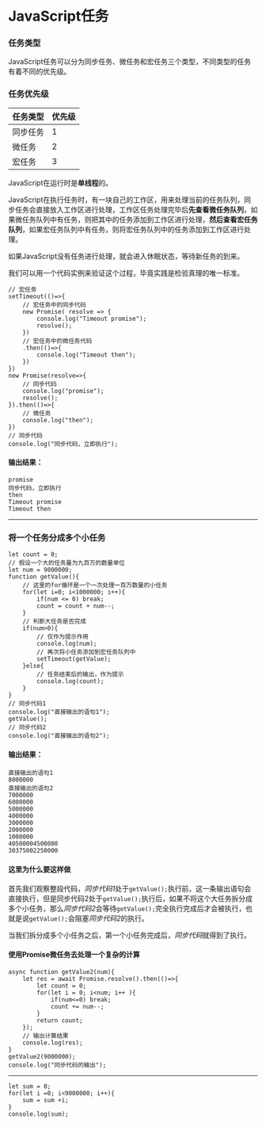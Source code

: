 # JavaScript任务

### 任务类型
JavaScript任务可以分为同步任务、微任务和宏任务三个类型，不同类型的任务有着不同的优先级。

### 任务优先级

|任务类型|优先级|
|--|--|
|同步任务|1|
|微任务|2|
|宏任务|3|

JavaScript在运行时是**单线程**的。

JavaScript在执行任务时，有一块自己的工作区，用来处理当前的任务队列，同步任务会直接放入工作区进行处理，工作区任务处理完毕后**先查看微任务队列**，如果微任务队列中有任务，则把其中的任务添加到工作区进行处理，**然后查看宏任务队列**，如果宏任务队列中有任务，则将宏任务队列中的任务添加到工作区进行处理。

如果JavaScript没有任务进行处理，就会进入休眠状态，等待新任务的到来。

我们可以用一个代码实例来验证这个过程，毕竟实践是检验真理的唯一标准。

    // 宏任务
    setTimeout(()=>{
        // 宏任务中的同步代码
        new Promise( resolve => {
            console.log("Timeout promise");
            resolve();
        })
        // 宏任务中的微任务代码
        .then(()=>{
            console.log("Timeout then");
        })
    })
    new Promise(resolve=>{
        // 同步代码
        console.log("promise");
        resolve();
    }).then(()=>{
        // 微任务
        console.log("then");
    })
    // 同步代码
    console.log("同步代码，立即执行");

#### 输出结果：

    promise
    同步代码，立即执行
    then
    Timeout promise
    Timeout then
<hr/>

### 将一个任务分成多个小任务
    let count = 0;
    // 假设一个大的任务量为九百万的数量单位
    let num = 9000000;
    function getValue(){
        // 这里的for循环是一个一次处理一百万数量的小任务
        for(let i=0; i<1000000; i++){
            if(num <= 0) break;
            count = count + num--;
        }
        // 判断大任务是否完成
        if(num>0){
            // 仅作为提示作用
            console.log(num);
            // 再次将小任务添加到宏任务队列中
            setTimeout(getValue);
        }else{
            // 任务结束后的输出，作为提示
            console.log(count);
        }
    }
    // 同步代码1
    console.log("直接输出的语句1");
    getValue();
    // 同步代码2
    console.log("直接输出的语句2");


#### 输出结果：
    直接输出的语句1
    8000000
    直接输出的语句2
    7000000
    6000000
    5000000
    4000000
    3000000
    2000000
    1000000
    40500004500000
    30375002250000


#### 这里为什么要这样做
首先我们观察整段代码，*同步代码1*处于`getValue();`执行前，这一条输出语句会直接执行，但是同步代码2处于`getValue();`执行后，如果不将这个大任务拆分成多个小任务，那么*同步代码2*会等待`getValue();`完全执行完成后才会被执行，也就是说`getValue();`会阻塞*同步代码2*的执行。

当我们拆分成多个小任务之后，第一个小任务完成后，*同步代码*就得到了执行。

#### 使用Promise微任务去处理一个复杂的计算

    async function getValue2(num){
        let res = await Promise.resolve().then(()=>{
            let count = 0;
            for(let i = 0; i<num; i++ ){
                if(num<=0) break;
                count += num--;
            }
            return count;
        });
        // 输出计算结果
        console.log(res);
    }
    getValue2(9000000);
    console.log("同步代码的输出");

<hr/>

    let sum = 0;
    for(let i =0; i<9000000; i++){
        sum = sum +i;
    }
    console.log(sum);